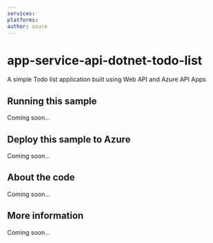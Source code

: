 ```yaml
---
services:
platforms:
author: azure
---
```


# app-service-api-dotnet-todo-list
A simple Todo list application built using Web API and Azure API Apps
## Running this sample
Coming soon...
## Deploy this sample to Azure
Coming soon...
## About the code
Coming soon...
## More information
Coming soon...